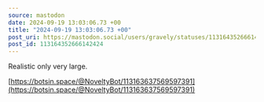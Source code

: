 ```yaml
---
source: mastodon
date: 2024-09-19 13:03:06.73 +00
title: "2024-09-19 13:03:06.73 +00"
post_uri: https://mastodon.social/users/gravely/statuses/113164352666142424
post_id: 113164352666142424
---
```

Realistic only very large.

[https://botsin.space/@NoveltyBot/113163637569597391](https://botsin.space/@NoveltyBot/113163637569597391)


